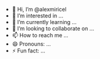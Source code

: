 - 👋 Hi, I’m @alexmiricel
- 👀 I’m interested in ...
- 🌱 I’m currently learning ...
- 💞️ I’m looking to collaborate on ...
- 📫 How to reach me ...
- 😄 Pronouns: ...
- ⚡ Fun fact: ...

<!---
alexmiricel/alexmiricel is a ✨ special ✨ repository because its `README.md` (this file) appears on your GitHub profile.
You can click the Preview link to take a look at your changes.
--->
